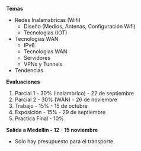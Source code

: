 **Temas**
- Redes Inalamabricas (Wifi)
	- Diseño (Medios, Antenas, Configuración Wifi)
	- Tecnologias (IOT)
- Tecnologias WAN
	- IPv6
	- Tecnologias WAN
	- Servidores
	- VPNs y Tunnels
- Tendencias

**Evaluaciones**
1. Parcial 1 - 30% (Inalambrico) - 22 de septiembre
2. Parcial 2 - 30% (WAN) - 26 de noviembre
3. Trabajo - 15% - 15 de octubre
4. Exposición - 15% - 29 de septiembre
5. Practica Final - 10%

**Salida a Medellin - 12 - 15 noviembre**
- Solo hay presupuesto para el transporte.

